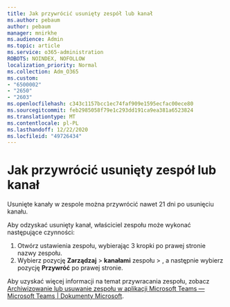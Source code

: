 ```yaml
---
title: Jak przywrócić usunięty zespół lub kanał
ms.author: pebaum
author: pebaum
manager: mnirkhe
ms.audience: Admin
ms.topic: article
ms.service: o365-administration
ROBOTS: NOINDEX, NOFOLLOW
localization_priority: Normal
ms.collection: Adm_O365
ms.custom:
- "6500002"
- "2650"
- "2603"
ms.openlocfilehash: c343c1157bcc1ec74faf909e1595ecfac00ece80
ms.sourcegitcommit: feb2985058f79e1c293dd191ca9ea381a6523824
ms.translationtype: MT
ms.contentlocale: pl-PL
ms.lasthandoff: 12/22/2020
ms.locfileid: "49726434"
---
```

# <a name="how-to-restore-a-deleted-team-or-channel"></a>Jak przywrócić usunięty zespół lub kanał

Usunięte kanały w zespole można przywrócić nawet 21 dni po usunięciu kanału.

Aby odzyskać usunięty kanał, właściciel zespołu może wykonać następujące czynności:

1. Otwórz ustawienia zespołu, wybierając 3 kropki po prawej stronie nazwy zespołu.
2. Wybierz pozycję **Zarządzaj**  >  **kanałami** zespołu  >  , a następnie wybierz pozycję **Przywróć** po prawej stronie.

Aby uzyskać więcej informacji na temat przywracania zespołu, zobacz [Archiwizowanie lub usuwanie zespołu w aplikacji Microsoft Teams — Microsoft Teams | Dokumenty Microsoft](https://docs.microsoft.com/microsoftteams/archive-or-delete-a-team#restore-a-deleted-team).
